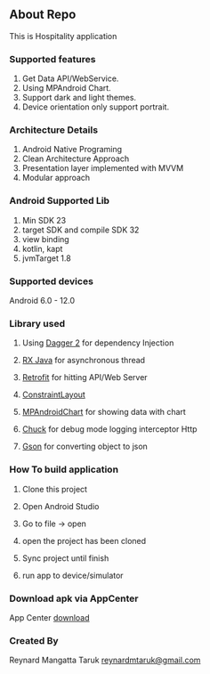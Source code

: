 ## About Repo

This is Hospitality application

### Supported features
1. Get Data API/WebService.
2. Using MPAndroid Chart.
3. Support dark and light themes.
4. Device orientation only support portrait.

### Architecture Details

1. Android Native Programing
2. Clean Architecture Approach
3. Presentation layer implemented with MVVM
4. Modular approach

### Android Supported Lib
1. Min SDK 23
2. target SDK and compile SDK 32
3. view binding
4. kotlin, kapt
5. jvmTarget 1.8

### Supported devices
Android 6.0 - 12.0

### Library used

1. Using [Dagger 2](https://dagger.dev) for dependency Injection

2. [RX Java](https://github.com/ReactiveX/RxJava) for asynchronous thread

3. [Retrofit](https://square.github.io/retrofit/) for hitting API/Web Server

4. [ConstraintLayout](https://developer.android.com/training/constraint-layout)

5. [MPAndroidChart](https://github.com/PhilJay/MPAndroidChart) for showing data with chart

6. [Chuck](https://github.com/ChuckerTeam/chucker) for debug mode logging interceptor Http

7. [Gson](https://github.com/google/gson) for converting object to json

### How To build application
1. Clone this project
   
2. Open Android Studio
   
3. Go to file -> open

4. open the project has been cloned

5. Sync project until finish

6. run app to device/simulator

### Download apk via AppCenter
App Center [download](https://install.appcenter.ms/users/reynardmtaruk/apps/hospital/distribution_groups/public/releases/2)

### Created By

Reynard Mangatta Taruk
reynardmtaruk@gmail.com
